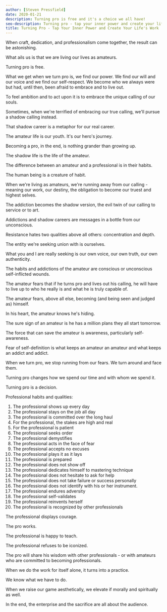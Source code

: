```yaml
---
author: [Steven Pressfield]
date: 2020-01-21
description: Turning pro is free and it's a choice we all have!
seo-description: Turning pro - tap your inner power and create your life's work by Steven Pressfield notes.
title: Turning Pro - Tap Your Inner Power and Create Your Life's Work
---
```


When craft, dedication, and professionalism come together, the result can be astonishing.

What ails us is that we are living our lives as amateurs.

Turning pro is free.

What we get when we turn pro is, we find our power. We find our will and our voice and we find our self-respect. We become who we always were but had, until then, been afraid to embrace and to live out.

To feel ambition and to act upon it is to embrace the unique calling of our souls.

Sometimes, when we're terrified of embracing our true calling, we'll pursue a shadow calling instead.

That shadow career is a metaphor for our real career.

The amateur life is our youth. It's our hero's journey.

Becoming a pro, in the end, is nothing grander than growing up.

The shadow life is the life of the amateur.

The difference between an amateur and a professional is in their habits.

The human being is a creature of habit.

When we're living as amateurs, we're running away from our calling - meaning our work, our destiny, the obligation to become our truest and highest selves.

The addiction becomes the shadow version, the evil twin of our calling to service or to art.

Addictions and shadow careers are messages in a bottle from our unconscious.

Resistance hates two qualities above all others: concentration and depth.

The entity we're seeking union with is ourselves.

What you and I are really seeking is our own voice, our own truth, our own authenticity.

The habits and addictions of the amateur are conscious or unconscious self-inflicted wounds.

The amateur fears that if he turns pro and lives out his calling, he will have to live up to who he really is and what he is truly capable of.

The amateur fears, above all else, becoming (and being seen and judged as) himself.

In his heart, the amateur knows he's hiding.

The sure sign of an amateur is he has a million plans they all start tomorrow.

The force that can save the amateur is awareness, particularly self-awareness.

Fear of self-definition is what keeps an amateur an amateur and what keeps an addict and addict.

When we turn pro, we stop running from our fears. We turn around and face them.

Turning pro changes how we spend our time and with whom we spend it.

Turning pro is a decision.

Professional habits and qualities:

1. The professional shows up every day
2. The professional stays on the job all day
3. The professional is committed over the long haul
4. For the professional, the stakes are high and real
5. For the professional is patient
6. The professional seeks order
7. The professional demystifies
8. The professional acts in the face of fear
9. The professional accepts no excuses
10. The professional plays it as it lays
11. The professional is prepared
12. The professional does not show off
13. The professional dedicates himself to mastering technique
14. The professional does not hesitate to ask for help
15. The professional does not take failure or success personally
16. The professional does not identify with his or her instrument.
17. The professional endures adversity
18. The professional self-validates
19. The professional reinvents herself
20. The professional is recognized by other professionals

The professional displays courage.

The pro works.

The professional is happy to teach.

The professional refuses to be iconized.

The pro will share his wisdom with other professionals - or with amateurs who are committed to becoming professionals.

When we do the work for itself alone, it turns into a practice.

We know what we have to do.

When we raise our game aesthetically, we elevate if morally and spiritually as well.

In the end, the enterprise and the sacrifice are all about the audience.
